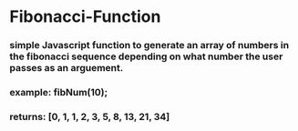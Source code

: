 # Fibonacci-Function

### simple Javascript function to generate an array of numbers in the fibonacci sequence depending on what number the user passes as an arguement.
### example: fibNum(10);
###          returns: [0, 1, 1, 2, 3, 5, 8, 13, 21, 34]
